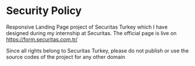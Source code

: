 # Security Policy

Responsive Landing Page project of Securitas Turkey which I have designed during my internship at Securitas. The official page is live on https://form.securitas.com.tr/ 


Since all rights belong to Securitas Turkey, please do not publish or use the source codes of the project for any other domain

